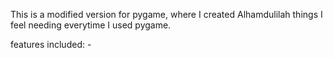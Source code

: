 

This is a modified version for pygame, where I created Alhamdulilah things I feel needing everytime I used pygame.

features included: 
    - 